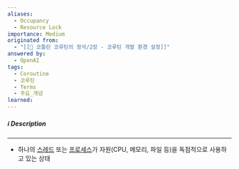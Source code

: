 ```yaml
---
aliases:
  - Occupancy
  - Resource Lock
importance: Medium
originated from:
  - "[[📘 코틀린 코루틴의 정석/2장 - 코루틴 개발 환경 설정]]"
answered by:
  - OpenAI
tags:
  - Coroutine
  - 코루틴
  - Terms
  - 주요_개념
learned:
---
```

##### ℹ️ Description
---
- 하나의 [스레드](스레드.md) 또는 [프로세스](프로세스.md)가 자원(CPU, 메모리, 파일 등)을 독점적으로 사용하고 있는 상태
